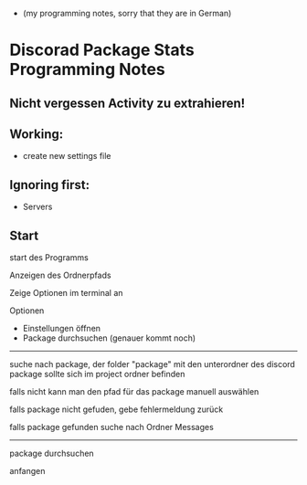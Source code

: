 - (my programming notes, sorry that they are in German)

# Discorad Package Stats Programming Notes

## Nicht vergessen Activity zu extrahieren!

## Working:
- create new settings file

## Ignoring first:
- Servers

## Start

start des Programms

Anzeigen des Ordnerpfads

Zeige Optionen im terminal an

Optionen

- Einstellungen öffnen
- Package durchsuchen (genauer kommt noch)

---

suche nach package, der folder "package" mit den unterordner des discord package
sollte sich im project ordner befinden

falls nicht kann man den pfad für das package manuell auswählen

falls package nicht gefuden, gebe fehlermeldung zurück

falls package gefunden suche nach Ordner Messages


---

package durchsuchen 

anfangen